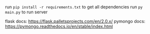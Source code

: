 run `pip install -r requirements.txt` to get all dependencies
run `py main.py` to run server

flask docs: https://flask.palletsprojects.com/en/2.0.x/
pymongo docs: https://pymongo.readthedocs.io/en/stable/index.html